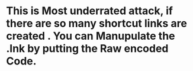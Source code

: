 # This is Most underrated attack, if there are so many shortcut links are created . You can Manupulate the .lnk by putting the Raw encoded Code.
